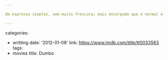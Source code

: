 ```yaml
---

Um espresso simples, sem muita frescura; mais encorpado que o normal e menos amargo. Coado Amargo como o espresso, mas mais fraco e com um gostinho de água suja.

---
```

categories:
- writting
date: '2012-01-08'
link: https://www.imdb.com/title/tt0033563
tags:
- movies
title: Dumbo
